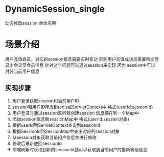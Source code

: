 # DynamicSession_single
动态修改session 单体应用
# 场景介绍
用户充值会员，对应的session信息需要实时变动 否则用户充值成功后需要再次登录才会显示会员信息
针对这个问题可以通过session来实现 因为 session中可以封装当前用户信息

## 实现步骤
1. 用户登录获取session和当前用户ID
2. session和用户ID存放到redis或ServletContext中 格式{userId:sessionId}
3. 用户登录时通过session监听器创建session 信息保存到一个Map中
4. 添加session信息到sessionMap中 格式{userId:session对象}
5. 根据userId到ServletContext查询到sessionId
6. 根据SessionId到SessionMap中查出对应的session对象 
7. 从session对象获取当前用户信息并进行修改
8. 修改后重新放回sessionId
9. 前端刷新时获取到新的sessionId就可以获取到当前用户的最新等级信息

